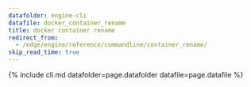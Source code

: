 ```yaml
---
datafolder: engine-cli
datafile: docker_container_rename
title: docker container rename
redirect_from:
  - /edge/engine/reference/commandline/container_rename/
skip_read_time: true
---
```

<!--
This page is automatically generated from Docker's source code. If you want to
suggest a change to the text that appears here, open a ticket or pull request
in the source repository on GitHub:

https://github.com/docker/cli
-->

{% include cli.md datafolder=page.datafolder datafile=page.datafile %}
